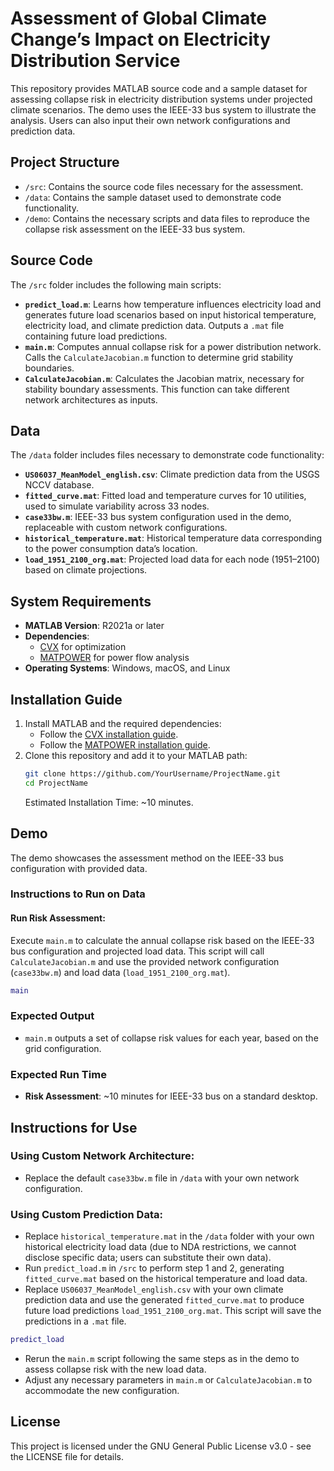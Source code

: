 # Assessment of Global Climate Change’s Impact on Electricity Distribution Service

This repository provides MATLAB source code and a sample dataset for assessing collapse risk in electricity distribution systems under projected climate scenarios. The demo uses the IEEE-33 bus system to illustrate the analysis. Users can also input their own network configurations and prediction data.

## Project Structure

- `/src`: Contains the source code files necessary for the assessment.
- `/data`: Contains the sample dataset used to demonstrate code functionality.
- `/demo`: Contains the necessary scripts and data files to reproduce the collapse risk assessment on the IEEE-33 bus system.

## Source Code

The `/src` folder includes the following main scripts:

- **`predict_load.m`**: Learns how temperature influences electricity load and generates future load scenarios based on input historical temperature, electricity load, and climate prediction data. Outputs a `.mat` file containing future load predictions.
- **`main.m`**: Computes annual collapse risk for a power distribution network. Calls the `CalculateJacobian.m` function to determine grid stability boundaries.
- **`CalculateJacobian.m`**: Calculates the Jacobian matrix, necessary for stability boundary assessments. This function can take different network architectures as inputs.

## Data

The `/data` folder includes files necessary to demonstrate code functionality:

- **`US06037_MeanModel_english.csv`**: Climate prediction data from the USGS NCCV database.
- **`fitted_curve.mat`**: Fitted load and temperature curves for 10 utilities, used to simulate variability across 33 nodes.
- **`case33bw.m`**: IEEE-33 bus system configuration used in the demo, replaceable with custom network configurations.
- **`historical_temperature.mat`**: Historical temperature data corresponding to the power consumption data’s location.
- **`load_1951_2100_org.mat`**: Projected load data for each node (1951–2100) based on climate projections.

## System Requirements

- **MATLAB Version**: R2021a or later
- **Dependencies**:
  - [CVX](http://cvxr.com/cvx/) for optimization
  - [MATPOWER](https://matpower.org/) for power flow analysis
- **Operating Systems**: Windows, macOS, and Linux

## Installation Guide

1. Install MATLAB and the required dependencies:
   - Follow the [CVX installation guide](http://cvxr.com/cvx/doc/install.html).
   - Follow the [MATPOWER installation guide](https://matpower.org/docs/MATPOWER-manual.pdf).
2. Clone this repository and add it to your MATLAB path:
   ```bash
   git clone https://github.com/YourUsername/ProjectName.git
   cd ProjectName
   ```
   Estimated Installation Time: ~10 minutes.

## Demo

The demo showcases the assessment method on the IEEE-33 bus configuration with provided data.

### Instructions to Run on Data

#### Run Risk Assessment:

Execute `main.m` to calculate the annual collapse risk based on the IEEE-33 bus configuration and projected load data. This script will call `CalculateJacobian.m` and use the provided network configuration (`case33bw.m`) and load data (`load_1951_2100_org.mat`).

```matlab
main
```

### Expected Output

- `main.m` outputs a set of collapse risk values for each year, based on the grid configuration.

### Expected Run Time

- **Risk Assessment**: ~10 minutes for IEEE-33 bus on a standard desktop.

## Instructions for Use

### Using Custom Network Architecture:

- Replace the default `case33bw.m` file in `/data` with your own network configuration.

### Using Custom Prediction Data:

- Replace `historical_temperature.mat` in the `/data` folder with your own historical electricity load data (due to NDA restrictions, we cannot disclose specific data; users can substitute their own data).
- Run `predict_load.m` in `/src` to perform step 1 and 2, generating `fitted_curve.mat` based on the historical temperature and load data.
- Replace `US06037_MeanModel_english.csv` with your own climate prediction data and use the generated `fitted_curve.mat` to produce future load predictions `load_1951_2100_org.mat`. This script will save the predictions in a `.mat` file.

```matlab
predict_load
```

- Rerun the `main.m` script following the same steps as in the demo to assess collapse risk with the new load data.
- Adjust any necessary parameters in `main.m` or `CalculateJacobian.m` to accommodate the new configuration.


## License

This project is licensed under the GNU General Public License v3.0 - see the LICENSE file for details.
